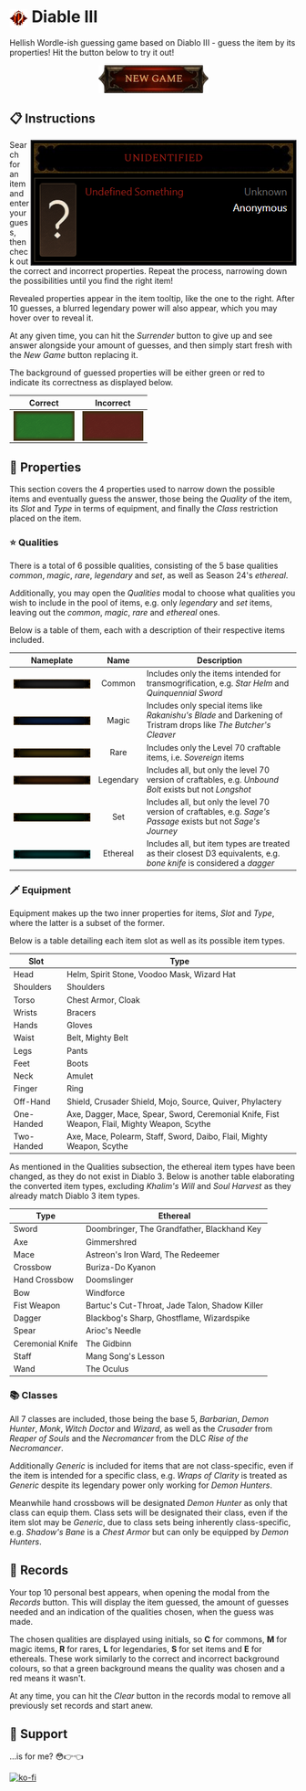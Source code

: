#  <img src="/src/app/icon2.png" alt="diable 3 logo" align="center"> Diable III

Hellish Wordle-ish guessing game based on Diablo III - guess the item by its properties! Hit the button below to try it out!

<p align="center">
  <a href="https://diable-3.vercel.app/">
    <img src="/public/docs/new-game-button.png" alt="diable 3 logo" align="center">
  </a>
</p>

## 📋 Instructions

<img src="/public/docs/unguessed.png" alt="default known info" align="right">

Search for an item and enter your guess, then check out the correct and incorrect properties. Repeat the process, narrowing down the possibilities until you find the right item!

Revealed properties appear in the item tooltip, like the one to the right. After 10 guesses, a blurred legendary power will also appear, which you may hover over to reveal it.

At any given time, you can hit the *Surrender* button to give up and see answer alongside your amount of guesses, and then simply start fresh with the *New Game* button replacing it.

The background of guessed properties will be either green or red to indicate its correctness as displayed below.

| Correct | Incorrect |
| - | - |
| <img src="/public/docs/correct.png" alt="correct example" align="center"> | <img src="/public/docs/incorrect.png" alt="incorrect example" align="center"> |

## 📜 Properties

This section covers the 4 properties used to narrow down the possible items and eventually guess the answer, those being the *Quality* of the item, its *Slot* and *Type* in terms of equipment, and finally the *Class* restriction placed on the item.

### ⭐ Qualities

There is a total of 6 possible qualities, consisting of the 5 base qualities *common*, *magic*, *rare*, *legendary* and *set*, as well as Season 24's *ethereal*.

Additionally, you may open the *Qualities* modal to choose what qualities you wish to include in the pool of items, e.g. only *legendary* and *set* items, leaving out the *common*, *magic*, *rare* and *ethereal* ones.

Below is a table of them, each with a description of their respective items included.

| Nameplate | Name | Description |
| - | :-: | - |
| <img src="public/images/nameplates/common.jpg" alt="common nameplate" align="center"> | Common | Includes only the items intended for transmogrification, e.g. *Star Helm* and *Quinquennial Sword* |
| <img src="public/images/nameplates/magic.jpg" alt="magic nameplate" align="center"> | Magic | Includes only special items like *Rakanishu's Blade* and Darkening of Tristram drops like *The Butcher's Cleaver* |
| <img src="public/images/nameplates/rare.jpg" alt="rare nameplate" align="center"> | Rare | Includes only the Level 70 craftable items, i.e. *Sovereign* items |
| <img src="public/images/nameplates/legendary.jpg" alt="legendary nameplate" align="center"> | Legendary | Includes all, but only the level 70 version of craftables, e.g. *Unbound Bolt* exists but not *Longshot* |
| <img src="public/images/nameplates/set.jpg" alt="set nameplate" align="center"> | Set | Includes all, but only the level 70 version of craftables, e.g. *Sage's Passage* exists but not *Sage's Journey* |
| <img src="public/images/nameplates/ethereal.jpg" alt="ethereal nameplate" align="center"> | Ethereal | Includes all, but item types are treated as their closest D3 equivalents, e.g. *bone knife* is considered a *dagger* |

### 🗡️ Equipment

Equipment makes up the two inner properties for items, *Slot* and *Type*, where the latter is a subset of the former.

Below is a table detailing each item slot as well as its possible item types.

| Slot | Type |
| - | - |
| Head | Helm, Spirit Stone, Voodoo Mask, Wizard Hat |
| Shoulders | Shoulders |
| Torso | Chest Armor, Cloak |
| Wrists | Bracers |
| Hands | Gloves |
| Waist | Belt, Mighty Belt |
| Legs | Pants |
| Feet | Boots |
| Neck | Amulet |
| Finger | Ring |
| Off-Hand | Shield, Crusader Shield, Mojo, Source, Quiver, Phylactery |
| One-Handed | Axe, Dagger, Mace, Spear, Sword, Ceremonial Knife, Fist Weapon, Flail, Mighty Weapon, Scythe |
| Two-Handed | Axe, Mace, Polearm, Staff, Sword, Daibo, Flail, Mighty Weapon, Scythe |

As mentioned in the Qualities subsection, the ethereal item types have been changed, as they do not exist in Diablo 3. Below is another table elaborating the converted item types, excluding *Khalim's Will* and *Soul Harvest* as they already match Diablo 3 item types.

| Type | Ethereal |
| - | - |
| Sword | Doombringer, The Grandfather, Blackhand Key |
| Axe | Gimmershred |
| Mace | Astreon's Iron Ward, The Redeemer |
| Crossbow | Buriza-Do Kyanon |
| Hand Crossbow | Doomslinger |
| Bow | Windforce |
| Fist Weapon | Bartuc's Cut-Throat, Jade Talon, Shadow Killer |
| Dagger | Blackbog's Sharp, Ghostflame, Wizardspike |
| Spear | Arioc's Needle |
| Ceremonial Knife | The Gidbinn |
| Staff | Mang Song's Lesson |
| Wand | The Oculus |

### 📚 Classes

All 7 classes are included, those being the base 5, *Barbarian*, *Demon Hunter*, *Monk*, *Witch Doctor* and *Wizard*, as well as the *Crusader* from *Reaper of Souls* and the *Necromancer* from the DLC *Rise of the Necromancer*.

Additionally *Generic* is included for items that are not class-specific, even if the item is intended for a specific class, e.g. *Wraps of Clarity* is treated as *Generic* despite its legendary power only working for *Demon Hunters*.

Meanwhile hand crossbows will be designated *Demon Hunter* as only that class can equip them. Class sets will be designated their class, even if the item slot may be *Generic*, due to class sets being inherently class-specific, e.g. *Shadow's Bane* is a *Chest Armor* but can only be equipped by *Demon Hunters*.

## 🥇 Records

Your top 10 personal best appears, when opening the modal from the *Records* button. This will display the item guessed, the amount of guesses needed and an indication of the qualities chosen, when the guess was made.

The chosen qualities are displayed using initials, so **C** for commons, **M** for magic items, **R** for rares, **L** for legendaries, **S** for set items and **E** for ethereals. These work similarly to the correct and incorrect background colours, so that a green background means the quality was chosen and a red means it wasn't.

At any time, you can hit the *Clear* button in the records modal to remove all previously set records and start anew.

## 🙌 Support

...is for me? 😳👉👈

[![ko-fi](https://ko-fi.com/img/githubbutton_sm.svg)](https://ko-fi.com/S6S3NYYC4)
